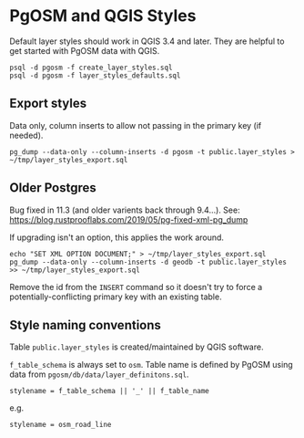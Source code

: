 # PgOSM and QGIS Styles

Default layer styles should work in QGIS 3.4 and later.  They are helpful to get started with PgOSM data
with QGIS.

	psql -d pgosm -f create_layer_styles.sql
	psql -d pgosm -f layer_styles_defaults.sql

## Export styles

Data only, column inserts to allow not passing in the primary key (if needed).

	pg_dump --data-only --column-inserts -d pgosm -t public.layer_styles > ~/tmp/layer_styles_export.sql


## Older Postgres

Bug fixed in 11.3 (and older varients back through 9.4...).  See:
https://blog.rustprooflabs.com/2019/05/pg-fixed-xml-pg_dump

If upgrading isn't an option, this applies the work around.

	echo "SET XML OPTION DOCUMENT;" > ~/tmp/layer_styles_export.sql
	pg_dump --data-only --column-inserts -d geodb -t public.layer_styles >> ~/tmp/layer_styles_export.sql

Remove the id from the `INSERT` command so it doesn't try to force a potentially-conflicting primary key with an existing table.

## Style naming conventions

Table `public.layer_styles` is created/maintained by QGIS software.

`f_table_schema` is always set to `osm`.  Table name is defined by PgOSM using data from `pgosm/db/data/layer_definitons.sql`.

	stylename = f_table_schema || '_' || f_table_name

e.g.

	stylename = osm_road_line


